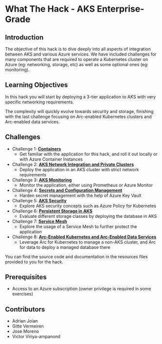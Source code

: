 # What The Hack - AKS Enterprise-Grade

## Introduction

The objective of this hack is to dive deeply into all aspects of integration between AKS and various Azure services. We have included challenges for many components that are required to operate a Kubernetes cluster on Azure (eg: networking, storage, etc) as well as some optional ones (eg: monitoring).

## Learning Objectives

In this hack you will start by deploying a 3-tier application to AKS with very specific networking requirements.

The complexity will quickly evolve towards security and storage, finishing with the last challenge focusing on Arc-enabled Kubernetes clusters and Arc-enabled data services.

## Challenges

- Challenge 1: **[Containers](01-containers.md)**
   - Get familiar with the application for this hack, and roll it out locally or with Azure Container Instances
- Challenge 2: **[AKS Network Integration and Private Clusters](02-aks_private.md)**
   - Deploy the application in an AKS cluster with strict network requirements
- Challenge 3: **[AKS Monitoring](03-aks_monitoring.md)**
   - Monitor the application, either using Prometheus or Azure Monitor
- Challenge 4: **[Secrets and Configuration Management](Student/04-aks_secrets.md)**
   - Harden secret management with the help of Azure Key Vault
- Challenge 5: **[AKS Security](05-aks_security.md)**
   - Explore AKS security concepts such as Azure Policy for Kubernetes
- Challenge 6: **[Persistent Storage in AKS](Student/06-aks_storage.md)**
   - Evaluate different storage classes by deploying the database in AKS
- Challenge 7: **[Service Mesh](07-aks_mesh.md)**
   - Explore the usage of a Service Mesh to further protect the application
- Challenge 8: **[Arc-Enabled Kubernetes and Arc-Enabled Data Services](08-arc.md)**
   - Leverage Arc for Kubernetes to manage a non-AKS cluster, and Arc for data to deploy a managed database there

You can find the source code and documentation in the resources files provided to you for the hack.

## Prerequisites

- Access to an Azure subscription (owner privilege is required in some exercises)

## Contributors

- Adrian Joian
- Gitte Vermeiren
- Jose Moreno
- Victor Viriya-ampanond

